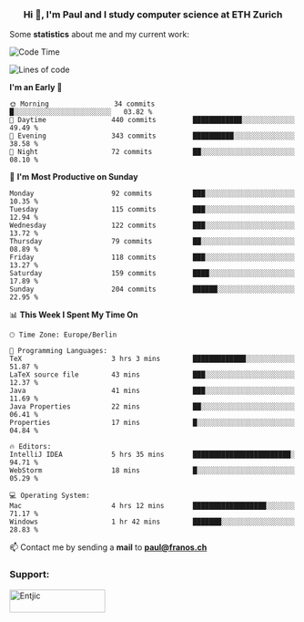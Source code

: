 <h3 align="center">Hi 👋, I'm Paul and I study computer science at ETH Zurich</h3>


Some **statistics** about me and my current work:

<!--START_SECTION:waka-->
![Code Time](http://img.shields.io/badge/Code%20Time-1%2C284%20hrs%2052%20mins-blue)

![Lines of code](https://img.shields.io/badge/From%20Hello%20World%20I%27ve%20Written-1.8%20million%20lines%20of%20code-blue)

**I'm an Early 🐤** 

```text
🌞 Morning                34 commits          █░░░░░░░░░░░░░░░░░░░░░░░░   03.82 % 
🌆 Daytime                440 commits         ████████████░░░░░░░░░░░░░   49.49 % 
🌃 Evening                343 commits         ██████████░░░░░░░░░░░░░░░   38.58 % 
🌙 Night                  72 commits          ██░░░░░░░░░░░░░░░░░░░░░░░   08.10 % 
```
📅 **I'm Most Productive on Sunday** 

```text
Monday                   92 commits          ███░░░░░░░░░░░░░░░░░░░░░░   10.35 % 
Tuesday                  115 commits         ███░░░░░░░░░░░░░░░░░░░░░░   12.94 % 
Wednesday                122 commits         ███░░░░░░░░░░░░░░░░░░░░░░   13.72 % 
Thursday                 79 commits          ██░░░░░░░░░░░░░░░░░░░░░░░   08.89 % 
Friday                   118 commits         ███░░░░░░░░░░░░░░░░░░░░░░   13.27 % 
Saturday                 159 commits         ████░░░░░░░░░░░░░░░░░░░░░   17.89 % 
Sunday                   204 commits         ██████░░░░░░░░░░░░░░░░░░░   22.95 % 
```


📊 **This Week I Spent My Time On** 

```text
🕑︎ Time Zone: Europe/Berlin

💬 Programming Languages: 
TeX                      3 hrs 3 mins        █████████████░░░░░░░░░░░░   51.87 % 
LaTeX source file        43 mins             ███░░░░░░░░░░░░░░░░░░░░░░   12.37 % 
Java                     41 mins             ███░░░░░░░░░░░░░░░░░░░░░░   11.69 % 
Java Properties          22 mins             ██░░░░░░░░░░░░░░░░░░░░░░░   06.41 % 
Properties               17 mins             █░░░░░░░░░░░░░░░░░░░░░░░░   04.84 % 

🔥 Editors: 
IntelliJ IDEA            5 hrs 35 mins       ████████████████████████░   94.71 % 
WebStorm                 18 mins             █░░░░░░░░░░░░░░░░░░░░░░░░   05.29 % 

💻 Operating System: 
Mac                      4 hrs 12 mins       ██████████████████░░░░░░░   71.17 % 
Windows                  1 hr 42 mins        ███████░░░░░░░░░░░░░░░░░░   28.83 % 
```


<!--END_SECTION:waka-->

📫 Contact me by sending a **mail** to **paul@franos.ch**

<h3 align="left">Support:</h3>
<p><a href="https://ko-fi.com/Entjic"> <img align="left" src="https://cdn.ko-fi.com/cdn/kofi3.png?v=3" height="40" width="168" alt="Entjic" /></a></p>
